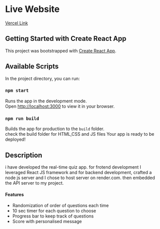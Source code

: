 
# Live Website
[Vercel Link](https://quiz-app-kappa-cyan.vercel.app/)


## Getting Started with Create React App

This project was bootstrapped with [Create React App](https://github.com/facebook/create-react-app).

## Available Scripts

In the project directory, you can run:

### `npm start`

Runs the app in the development mode.\
Open [http://localhost:3000](http://localhost:3000) to view it in your browser.


### `npm run build`

Builds the app for production to the `build` folder.\
check the build folder for HTML,CSS and JS files
Your app is ready to be deployed!

## Description
i have developed the real-time quiz app. for frotend development I leveraged React JS framework and for backend development, crafted a node js server and I chose to host server on render.com. then embedded the API server to my project.

#### Features
* Randomization of order of questions each time
* 10 sec timer for each question to choose
* Progress bar to keep track of questions
* Score with personalised message





